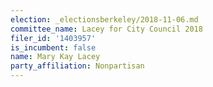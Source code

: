 ```yaml
---
election: _electionsberkeley/2018-11-06.md
committee_name: Lacey for City Council 2018
filer_id: '1403957'
is_incumbent: false
name: Mary Kay Lacey
party_affiliation: Nonpartisan
---
```

